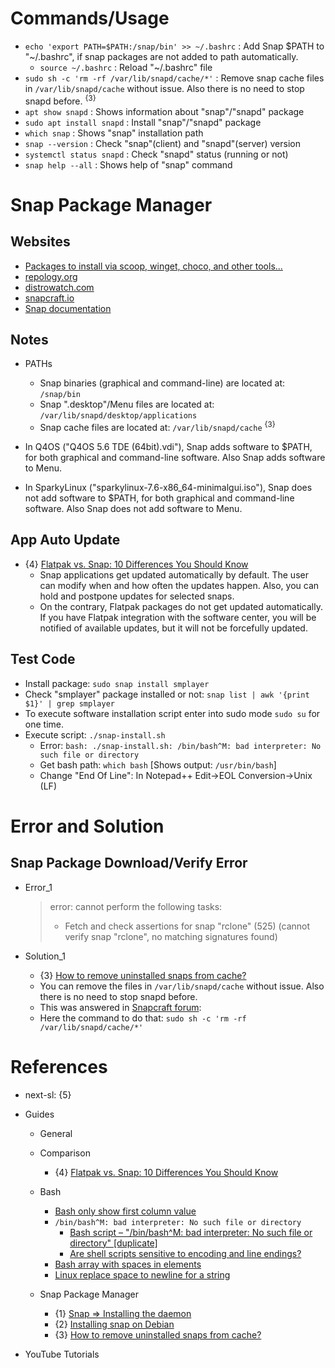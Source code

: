 # Commands/Usage

* `echo 'export PATH=$PATH:/snap/bin' >> ~/.bashrc` : Add Snap $PATH to "~/.bashrc", if snap packages are not added to path automatically.
  * `source ~/.bashrc` : Reload "~/.bashrc" file
* `sudo sh -c 'rm -rf /var/lib/snapd/cache/*'` : Remove snap cache files in `/var/lib/snapd/cache` without issue. Also there is no need to stop snapd before. <sup>{3}</sup>
* `apt show snapd` : Shows information about "snap"/"snapd" package
* `sudo apt install snapd` : Install "snap"/"snapd" package
* `which snap` : Shows "snap" installation path
* `snap --version` : Check "snap"(client) and "snapd"(server) version
* `systemctl status snapd` : Check "snapd" status (running or not)
* `snap help --all` : Shows help of "snap" command

# Snap Package Manager

## Websites

* [Packages to install via scoop, winget, choco, and other tools...](https://gist.github.com/mikepruett3/7ca6518051383ee14f9cf8ae63ba18a7)
* [repology.org](https://repology.org/)
* [distrowatch.com](https://distrowatch.com/)
* [snapcraft.io](https://snapcraft.io/)
* [Snap documentation](https://snapcraft.io/docs)

## Notes

* PATHs
  * Snap binaries (graphical and command-line) are located at: `/snap/bin`
  * Snap ".desktop"/Menu files are located at: `/var/lib/snapd/desktop/applications`
  * Snap cache files are located at: `/var/lib/snapd/cache` <sup>{3}</sup>

* In Q4OS ("Q4OS 5.6 TDE (64bit).vdi"), Snap adds software to $PATH, for both graphical and command-line software. Also Snap adds software to Menu.
* In SparkyLinux ("sparkylinux-7.6-x86_64-minimalgui.iso"), Snap does not add software to $PATH, for both graphical and command-line software. Also Snap does not add software to Menu.

## App Auto Update

* {4} [Flatpak vs. Snap: 10 Differences You Should Know](https://itsfoss.com/flatpak-vs-snap/)
  * Snap applications get updated automatically by default. The user can modify when and how often the updates happen. Also, you can hold and postpone updates for selected snaps.
  * On the contrary, Flatpak packages do not get updated automatically. If you have Flatpak integration with the software center, you will be notified of available updates, but it will not be forcefully updated.

## Test Code
* Install package: `sudo snap install smplayer`
* Check "smplayer" package installed or not: `snap list | awk '{print $1}' | grep smplayer`
* To execute software installation script enter into sudo mode `sudo su` for one time.
* Execute script: `./snap-install.sh`
  * Error: `bash: ./snap-install.sh: /bin/bash^M: bad interpreter: No such file or directory`
  * Get bash path: `which bash` [Shows output: `/usr/bin/bash`]
  * Change "End Of Line": In Notepad++ Edit->EOL Conversion->Unix (LF)

# Error and Solution

## Snap Package Download/Verify Error

* Error_1
  > error: cannot perform the following tasks:
  > - Fetch and check assertions for snap "rclone" (525) (cannot verify snap "rclone", no matching signatures found)

* Solution_1
  * {3} [How to remove uninstalled snaps from cache?](https://askubuntu.com/questions/1075050/how-to-remove-uninstalled-snaps-from-cache)
  * You can remove the files in `/var/lib/snapd/cache` without issue. Also there is no need to stop snapd before.
  * This was answered in [Snapcraft forum](https://forum.snapcraft.io/t/is-if-safe-for-me-to-remove-cache-files/7641):
  * Here the command to do that: `sudo sh -c 'rm -rf /var/lib/snapd/cache/*'`

# References

* next-sl: {5}

* Guides

  * General

  * Comparison
    * {4} [Flatpak vs. Snap: 10 Differences You Should Know](https://itsfoss.com/flatpak-vs-snap/)

  * Bash
    * [Bash only show first column value](https://unix.stackexchange.com/questions/136884/how-to-use-a-shell-command-to-only-show-the-first-column-and-last-column-in-a-te)
    * `/bin/bash^M: bad interpreter: No such file or directory`
      * [Bash script – "/bin/bash^M: bad interpreter: No such file or directory" [duplicate]](https://stackoverflow.com/questions/14219092/bash-script-bin-bashm-bad-interpreter-no-such-file-or-directory)
      * [Are shell scripts sensitive to encoding and line endings?](https://stackoverflow.com/questions/39527571/are-shell-scripts-sensitive-to-encoding-and-line-endings)
    * [Bash array with spaces in elements](https://stackoverflow.com/questions/9084257/bash-array-with-spaces-in-elements)
    * [Linux replace space to newline for a string](https://stackoverflow.com/questions/33533897/linux-replace-space-to-newline-for-a-string)

  * Snap Package Manager
    * {1} [Snap => Installing the daemon](https://snapcraft.io/docs/installing-snapd)
    * {2} [Installing snap on Debian](https://snapcraft.io/docs/installing-snap-on-debian)
    * {3} [How to remove uninstalled snaps from cache?](https://askubuntu.com/questions/1075050/how-to-remove-uninstalled-snaps-from-cache)

* YouTube Tutorials
